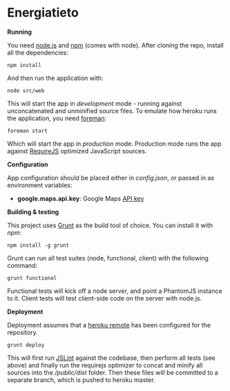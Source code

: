 Energiatieto
============


**Running**

You need [node.js](http://nodejs.org/) and [npm](https://npmjs.org/) (comes with node). After cloning the repo, install all the dependencies:

```
npm install
```

And then run the application with:

```
node src/web
```

This will start the app in *development* mode - running against unconcatenated and unminified source files. To emulate how heroku runs the application, you need [foreman](https://github.com/ddollar/foreman):

```
foreman start
```

Which will start the app in *production* mode. Production mode runs the app against [RequireJS](http://requirejs.org/) optimized JavaScript sources.

**Configuration**

App configuration should be placed either in _config.json_, or passed in as environment variables:

   * **google.maps.api.key**: Google Maps [API key](https://developers.google.com/maps/documentation/javascript/tutorial#api_key)

**Building & testing**

This project uses [Grunt](http://gruntjs.com/) as the build tool of choice. You can install it with _npm_:

```
npm install -g grunt
```

Grunt can run all test suites (node, functional, client) with the following command:

```
grunt functional
```

Functional tests will kick off a node server, and point a PhantomJS instance to it. Client tests will test client-side code on the server with node.js.

**Deployment**

Deployment assumes that a [heroku remote](https://devcenter.heroku.com/articles/git#creating-a-heroku-remote) has been configured for the repository.

```
grunt deploy
```

This will first run [JSLint](http://www.jslint.com/) against the codebase, then perform all tests (see above) and finally run the requirejs optimizer to concat and minify all sources into the _/public/dist_ folder. Then these files will be committed to a separate branch, which is pushed to heroku master.